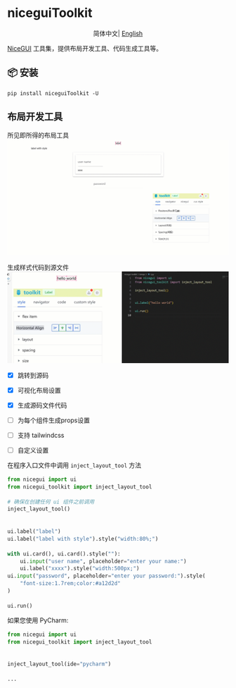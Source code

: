 # niceguiToolkit

<div align="center">

简体中文| [English](./README.md)

</div>

[NiceGUI](https://github.com/zauberzeug/nicegui) 工具集，提供布局开发工具、代码生成工具等。


## 📦 安装

```
pip install niceguiToolkit -U
```

## 布局开发工具

所见即所得的布局工具
![layout development tool](./asset/layout_dev_tool.gif)

生成样式代码到源文件
![code generation](./asset/code_gen.gif)



- [x] 跳转到源码
- [x] 可视化布局设置
- [x] 生成源码文件代码
- [ ] 为每个组件生成props设置
- [ ] 支持 tailwindcss
- [ ] 自定义设置


在程序入口文件中调用 `inject_layout_tool` 方法
```python
from nicegui import ui
from nicegui_toolkit import inject_layout_tool

# 确保在创建任何 ui 组件之前调用
inject_layout_tool()


ui.label("label")
ui.label("label with style").style("width:80%;")

with ui.card(), ui.card().style(""):
    ui.input("user name", placeholder="enter your name:")
    ui.label("xxxx").style("width:500px;")
ui.input("password", placeholder="enter your password:").style(
    "font-size:1.7rem;color:#a12d2d"
)

ui.run()

```

如果您使用 PyCharm:
```python
from nicegui import ui
from nicegui_toolkit import inject_layout_tool


inject_layout_tool(ide="pycharm")

...

```

